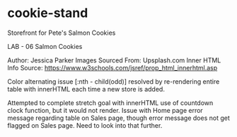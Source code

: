 # cookie-stand
Storefront for Pete's Salmon Cookies


LAB - 06
Salmon Cookies

Author: Jessica Parker
Images Sourced From: Upsplash.com
Inner HTML Info Source: https://www.w3schools.com/jsref/prop_html_innerhtml.asp

Color alternating issue [:nth - child(odd)] resolved by re-rendering entire table with innerHTML each time a new store is added. 

Attempted to complete stretch goal with innerHTML use of countdown clock function, but it would not render. Issue with Home page error message regarding table on Sales page, though error message does not get flagged on Sales page. Need to look into that further. 